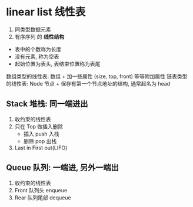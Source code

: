 # linear list 线性表

1. 同类型数据元素
2. 有序序列 的 **线性结构**

- 表中的个数称为长度
- 没有元素, 称为空表
- 起始位置为表头, 表结束位置称为表尾

数组类型的线性表: 数组 + 加一些属性 (size, top, front) 等等附加属性
链表类型的线性表: Node 节点 + 保存有第一个节点地址的结构, 通常起名为 head

## Stack 堆栈: 同一端进出

1. 收约束的线性表
2. 只在 Top 做插入删除
   - 插入 push 入栈
   - 删除 pop 出栈
3. Last in First out(LIFO)

## Queue 队列: 一端进, 另外一端出

1. 收约束的线性表
2. Front 队列头 enqueue
3. Rear 队列尾部 dequeue
